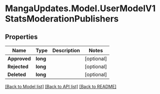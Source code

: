 # MangaUpdates.Model.UserModelV1StatsModerationPublishers

## Properties

Name | Type | Description | Notes
------------ | ------------- | ------------- | -------------
**Approved** | **long** |  | [optional] 
**Rejected** | **long** |  | [optional] 
**Deleted** | **long** |  | [optional] 

[[Back to Model list]](../README.md#documentation-for-models) [[Back to API list]](../README.md#documentation-for-api-endpoints) [[Back to README]](../README.md)


